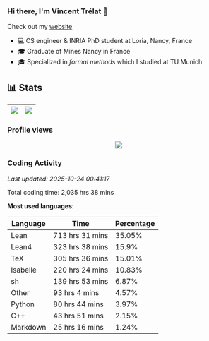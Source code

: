 ### Hi there, I'm Vincent Trélat 👋

Check out my [website](https://vtrelat.github.io)

-   💻 CS engineer & INRIA PhD student at Loria, Nancy, France
-   🎓 Graduate of Mines Nancy in France
-   🎓 Specialized in _formal methods_ which I studied at TU Munich

## 📊 **Stats**

| <img align="center" src="https://readme-stats.clckblog.space/api?username=VTrelat&show_icons=true&include_all_commits=true&theme=tokyonight&hide_border=true" /> | <img align="center" src="https://readme-stats.clckblog.space/api/top-langs/?username=VTrelat&layout=compact&theme=tokyonight&hide_border=true" /> |
| ---------------------------------------------------------------------------------------------------------------------------------------------------------------- | ------------------------------------------------------------------------------------------------------------------------------------------------- |

### Profile views

<p align="center">
 <img src="https://profile-counter.glitch.me/VTrelat/count.svg" />
</p>

<!--automations-->
### Coding Activity
_Last updated: 2025-10-24 00:41:17_

Total coding time: 2,035 hrs 38 mins

**Most used languages**:

| Language | Time | Percentage |
| ------------- | ------------- | ------------- |
| Lean | 713 hrs 31 mins | 35.05% |
| Lean4 | 323 hrs 38 mins | 15.9% |
| TeX | 305 hrs 36 mins | 15.01% |
| Isabelle | 220 hrs 24 mins | 10.83% |
| sh | 139 hrs 53 mins | 6.87% |
| Other | 93 hrs 4 mins | 4.57% |
| Python | 80 hrs 44 mins | 3.97% |
| C++ | 43 hrs 51 mins | 2.15% |
| Markdown | 25 hrs 16 mins | 1.24% |


